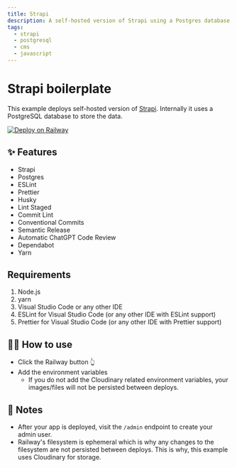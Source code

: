 ```yaml
---
title: Strapi
description: A self-hosted version of Strapi using a Postgres database
tags:
  - strapi
  - postgresql
  - cms
  - javascript
---
```


# Strapi boilerplate

This example deploys self-hosted version of [Strapi](https://strapi.io/). Internally it uses a
PostgreSQL database to store the data.

[![Deploy on Railway](https://railway.app/button.svg)](https://railway.app/new/template/strapi?referralCode=milo)

## ✨ Features

- Strapi
- Postgres
- ESLint
- Prettier
- Husky
- Lint Staged
- Commit Lint
- Conventional Commits
- Semantic Release
- Automatic ChatGPT Code Review
- Dependabot
- Yarn

## Requirements

1. Node.js
2. yarn
3. Visual Studio Code or any other IDE
4. ESLint for Visual Studio Code (or any other IDE with ESLint support)
5. Prettier for Visual Studio Code (or any other IDE with Prettier support)

## 💁‍♀️ How to use

- Click the Railway button 👆
- Add the environment variables
  - If you do not add the Cloudinary related environment variables, your images/files will not be
    persisted between deploys.

## 📝 Notes

- After your app is deployed, visit the `/admin` endpoint to create your admin user.
- Railway's filesystem is ephemeral which is why any changes to the filesystem are not persisted
  between deploys. This is why, this example uses Cloudinary for storage.
